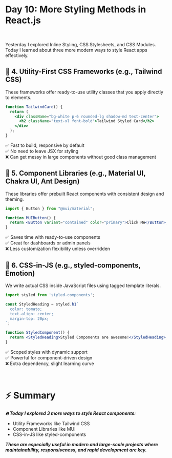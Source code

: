 # Day 10: More Styling Methods in React.js
<br/>

Yesterday I explored Inline Styling, CSS Stylesheets, and CSS Modules.
Today I learned about three more modern ways to style React apps effectively.

## 🎯 4. Utility-First CSS Frameworks (e.g., Tailwind CSS)
These frameworks offer ready-to-use utility classes that you apply directly to elements.

```jsx
function TailwindCard() {
  return (
    <div className="bg-white p-6 rounded-lg shadow-md text-center">
      <h2 className="text-xl font-bold">Tailwind Styled Card</h2>
    </div>
  );
}
```

✅ Fast to build, responsive by default\
✅ No need to leave JSX for styling\
❌ Can get messy in large components without good class management

## 🎯 5. Component Libraries (e.g., Material UI, Chakra UI, Ant Design)
These libraries offer prebuilt React components with consistent design and theming.

```jsx
import { Button } from "@mui/material";

function MUIButton() {
  return <Button variant="contained" color="primary">Click Me</Button>;
}
```

✅ Saves time with ready-to-use components\
✅ Great for dashboards or admin panels\
❌ Less customization flexibility unless overridden

## 🎯 6. CSS-in-JS (e.g., styled-components, Emotion)
We write actual CSS inside JavaScript files using tagged template literals.

```jsx
import styled from 'styled-components';

const StyledHeading = styled.h1`
  color: tomato;
  text-align: center;
  margin-top: 20px;
`;

function StyledComponent() {
  return <StyledHeading>Styled Components are awesome!</StyledHeading>;
}
```

✅ Scoped styles with dynamic support\
✅ Powerful for component-driven design\
❌ Extra dependency, slight learning curve

<br/>

# ⚡ Summary
***🔥 Today I explored 3 more ways to style React components:***

- Utility Frameworks like Tailwind CSS
- Component Libraries like MUI
- CSS-in-JS like styled-components

***These are especially useful in modern and large-scale projects where maintainability, responsiveness, and rapid development are key.***

